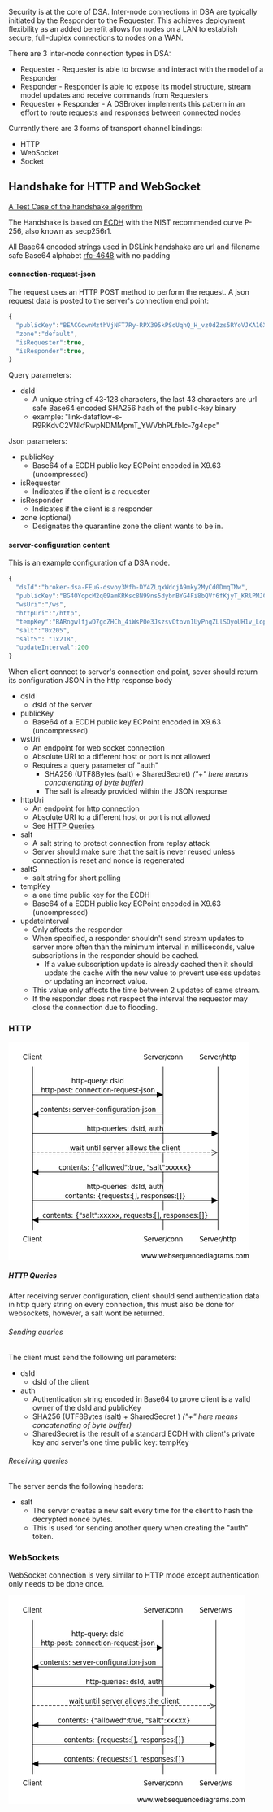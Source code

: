 Security is at the core of DSA. Inter-node connections in DSA are typically initiated by the Responder to the Requester. This achieves deployment flexibility as an added benefit allows for nodes on a LAN to establish secure, full-duplex connections to nodes on a WAN.

There are 3 inter-node connection types in DSA:

* Requester - Requester is able to browse and interact with the model of a Responder
* Responder - Responder is able to expose its model structure, stream model updates and receive commands from Requesters
* Requester + Responder - A DSBroker implements this pattern in an effort to route requests and responses between connected nodes

Currently there are 3 forms of transport channel bindings:

* HTTP
* WebSocket
* Socket


## Handshake for HTTP and WebSocket

[A Test Case of the handshake algorithm](https://github.com/IOT-DSA/docs/wiki/Connection-Test-Case)

The Handshake is based on [ECDH](http://en.wikipedia.org/wiki/Elliptic_curve_Diffie%E2%80%93Hellman) with the NIST recommended curve P-256, also known as secp256r1.

All Base64 encoded strings used in DSLink handshake are url and filename safe Base64 alphabet [rfc-4648](https://tools.ietf.org/html/rfc4648) with no padding
#### connection-request-json
The request uses an HTTP POST method to perform the request.
A json request data is posted to the server's connection end point:
```javascript
{
  "publicKey":"BEACGownMzthVjNFT7Ry-RPX395kPSoUqhQ_H_vz0dZzs5RYoVJKA16XZhdYd__ksJP0DOlwQXAvoDjSMWAhkg4",
  "zone":"default",
  "isRequester":true,
  "isResponder":true,
}
```

Query parameters:
 - dsId
     - A unique string of 43-128 characters, the last 43 characters are url safe Base64 encoded SHA256 hash of the public-key binary
     - example: "link-dataflow-s-R9RKdvC2VNkfRwpNDMMpmT_YWVbhPLfbIc-7g4cpc"
 
Json parameters:
 - publicKey
     -  Base64 of a ECDH public key ECPoint encoded in X9.63 (uncompressed)
 - isRequester
     - Indicates if the client is a requester
 - isResponder
     - Indicates if the client is a responder
 - zone (optional)
     - Designates the quarantine zone the client wants to be in.

#### server-configuration content
This is an example configuration of a DSA node.     
```javascript
{
  "dsId":"broker-dsa-FEuG-dsvoy3Mfh-DY4ZLqxWdcjA9mky2MyCd0DmqTMw",
  "publicKey":"BG4OYopcM2q09amKRKsc8N99ns5dybnBYG4Fi8bQVf6fKjyT_KRlPMJCs-3zvnSbBCXzS5fZfi88JuiLYwJY0gc",
  "wsUri":"/ws",
  "httpUri":"/http",
  "tempKey":"BARngwlfjwD7goZHCh_4iWsP0e3JszsvOtovn1UyPnqZLlSOyoUH1v_Lop0oUFClpVhlzsWAAqur6S8apZaBe4I",
  "salt":"0x205",
  "saltS": "1x218",
  "updateInterval":200
}
```
When client connect to server's connection end point, sever should return its configuration JSON in the http response body

 - dsId
    - dsId of the server
 - publicKey
    -  Base64 of a ECDH public key ECPoint encoded in X9.63 (uncompressed)
 - wsUri
    - An endpoint for web socket connection
    - Absolute URI to a different host or port is not allowed
    - Requires a query parameter of "auth"
      - SHA256 (UTF8Bytes (salt) + SharedSecret) *("+" here means concatenating of byte buffer)*
      - The salt is already provided within the JSON response
 - httpUri
    - An endpoint for http connection
    - Absolute URI to a different host or port is not allowed
    - See [HTTP Queries](#http-queries)
 - salt
    - A salt string to protect connection from replay attack
    - Server should make sure that the salt is never reused unless connection is reset and nonce is regenerated
 - saltS
    - salt string for short polling
 - tempKey
    - a one time public key for the ECDH
    - Base64 of a ECDH public key ECPoint encoded in X9.63 (uncompressed)
 - updateInterval
    - Only affects the responder
    - When specified, a responder shouldn't send stream updates to server more often than the minimum interval in milliseconds, value subscriptions in the responder should be cached.
       - If a value subscription update is already cached then it should update the cache with the new value to prevent useless updates or updating an incorrect value.
    - This value only affects the time between 2 updates of same stream.
    - If the responder does not respect the interval the requestor may close the connection due to flooding.

### HTTP

![](https://raw.githubusercontent.com/IOT-DSA/docs/master/images/http_handshake.png)

##### HTTP Queries
After receiving server configuration, client should send authentication data in http query string on every connection, this must also be done for websockets, however, a salt wont be returned.

###### Sending queries
The client must send the following url parameters:
 - dsId
    - dsId of the client
 - auth
    - Authentication string encoded in Base64 to prove client is a valid owner of the dsId and publicKey
    - SHA256 (UTF8Bytes (salt) + SharedSecret ) *("+" here means concatenating of byte buffer)*
    - SharedSecret is the result of a standard ECDH with client's private key and server's one time public key: tempKey

###### Receiving queries
The server sends the following headers:
- salt
    - The server creates a new salt every time for the client to hash the decrypted nonce bytes.
    - This is used for sending another query when creating the "auth" token.

### WebSockets

WebSocket connection is very similar to HTTP mode except authentication only needs to be done once.

![](https://raw.githubusercontent.com/IOT-DSA/docs/master/images/ws_handshake.png)
